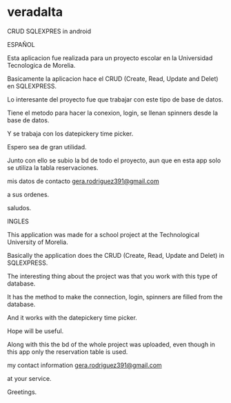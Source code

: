 # veradalta
CRUD SQLEXPRES in android

ESPAÑOL

Esta aplicacion fue realizada para un proyecto escolar en la Universidad Tecnologica de Morelia.

Basicamente la aplicacion hace el CRUD (Create, Read, Update and Delet) en SQLEXPRESS.

Lo interesante del proyecto fue que trabajar con este tipo de base de datos.

Tiene el metodo para hacer la conexion, login, se llenan spinners desde la base de datos.

Y se trabaja con los datepickery time picker.

Espero sea de gran utilidad.

Junto con ello se subio la bd de todo el proyecto, aun que en esta app solo se utiliza la tabla reservaciones.

mis datos de contacto gera.rodriguez391@gmail.com

a sus ordenes.

saludos.

INGLES

This application was made for a school project at the Technological University of Morelia.

Basically the application does the CRUD (Create, Read, Update and Delet) in SQLEXPRESS.

The interesting thing about the project was that you work with this type of database.

It has the method to make the connection, login, spinners are filled from the database.

And it works with the datepickery time picker.

Hope will be useful.

Along with this the bd of the whole project was uploaded, even though in this app only the reservation table is used.

my contact information gera.rodriguez391@gmail.com

at your service.

Greetings.

